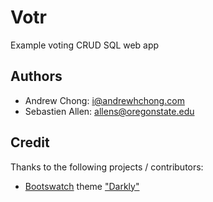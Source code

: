 # Votr

Example voting CRUD SQL web app

## Authors

- Andrew Chong: i@andrewhchong.com
- Sebastien Allen: allens@oregonstate.edu

## Credit

Thanks to the following projects / contributors:

- [Bootswatch](https://bootswatch.com/) theme ["Darkly"](https://bootswatch.com/darkly/)
